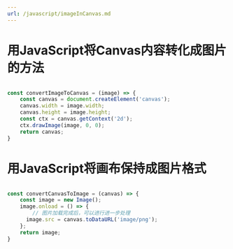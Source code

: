 ```yaml
---
url: /javascript/imageInCanvas.md
---
```

# 用JavaScript将Canvas内容转化成图片的方法

```javascript

const convertImageToCanvas = (image) => {
    const canvas = document.createElement('canvas');
    canvas.width = image.width;
    canvas.height = image.height;
    const ctx = canvas.getContext('2d');
    ctx.drawImage(image, 0, 0);
    return canvas;
}

```

# 用JavaScript将画布保持成图片格式

```javascript

const convertCanvasToImage = (canvas) => {
    const image = new Image();
    image.onload = () => {
        // 图片加载完成后，可以进行进一步处理
      image.src = canvas.toDataURL('image/png');
    };
    return image;
}

```
